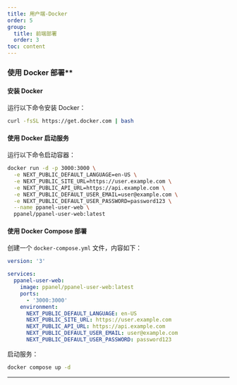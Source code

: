 ```yaml
---
title: 用户端-Docker
order: 5
group: 
  title: 前端部署
  order: 3
toc: content
---
```

### 使用 Docker 部署**

#### 安装 Docker

运行以下命令安装 Docker：

```bash
curl -fsSL https://get.docker.com | bash
```

#### 使用 Docker 启动服务

运行以下命令启动容器：

```bash
docker run -d -p 3000:3000 \
  -e NEXT_PUBLIC_DEFAULT_LANGUAGE=en-US \
  -e NEXT_PUBLIC_SITE_URL=https://user.example.com \
  -e NEXT_PUBLIC_API_URL=https://api.example.com \
  -e NEXT_PUBLIC_DEFAULT_USER_EMAIL=user@example.com \
  -e NEXT_PUBLIC_DEFAULT_USER_PASSWORD=password123 \
  --name ppanel-user-web \
  ppanel/ppanel-user-web:latest
```

#### 使用 Docker Compose 部署

创建一个 `docker-compose.yml` 文件，内容如下：

```yaml
version: '3'

services:
  ppanel-user-web:
    image: ppanel/ppanel-user-web:latest
    ports:
      - '3000:3000'
    environment:
      NEXT_PUBLIC_DEFAULT_LANGUAGE: en-US
      NEXT_PUBLIC_SITE_URL: https://user.example.com
      NEXT_PUBLIC_API_URL: https://api.example.com
      NEXT_PUBLIC_DEFAULT_USER_EMAIL: user@example.com
      NEXT_PUBLIC_DEFAULT_USER_PASSWORD: password123
```

启动服务：

```bash
docker compose up -d
```

---
